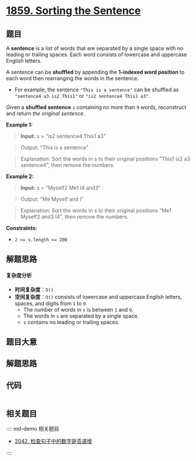 # [1859. Sorting the Sentence](https://leetcode.com/problems/sorting-the-sentence/)

## 题目

A **sentence** is a list of words that are separated by a single space with no
leading or trailing spaces. Each word consists of lowercase and uppercase
English letters.

A sentence can be **shuffled** by appending the **1-indexed word position** to
each word then rearranging the words in the sentence.

- For example, the sentence `"This is a sentence"` can be shuffled as `"sentence4 a3 is2 This1"` or `"is2 sentence4 This1 a3"`.

Given a **shuffled sentence** `s` containing no more than `9` words,
reconstruct and return _the original sentence_.

**Example 1:**

>

> **Input:** s = "is2 sentence4 This1 a3"

> Output: "This is a sentence"

> Explanation: Sort the words in s to their original positions "This1 is2 a3 sentence4", then remove the numbers.

**Example 2:**

>

> **Input:** s = "Myself2 Me1 I4 and3"

> Output: "Me Myself and I"

> Explanation: Sort the words in s to their original positions "Me1 Myself2 and3 I4", then remove the numbers.

**Constraints:**

- `2 <= s.length <= 200`

## 解题思路

#### 复杂度分析

- **时间复杂度**：`O()`
- **空间复杂度**：`O()` consists of lowercase and uppercase English letters, spaces, and digits from `1` to `9`.
  - The number of words in `s` is between `1` and `9`.
  - The words in `s` are separated by a single space.
  - `s` contains no leading or trailing spaces.

## 题目大意

## 解题思路

## 代码

```javascript

```

## 相关题目

:::: md-demo 相关题目

- [2042. 检查句子中的数字是否递增](https://leetcode.com/problems/check-if-numbers-are-ascending-in-a-sentence)

::::
